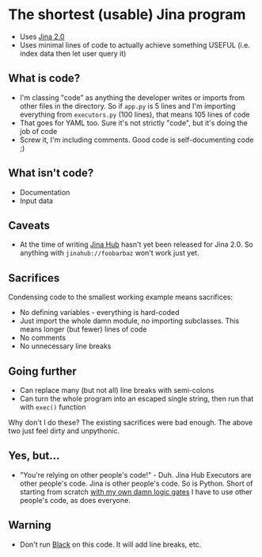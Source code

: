 # The shortest (usable) Jina program

- Uses [Jina 2.0](https://github.com/jina-ai/jina/)
- Uses minimal lines of code to actually achieve something USEFUL (i.e. index data then let user query it)

## What is code?

- I'm classing "code" as anything the developer writes or imports from other files in the directory. So if `app.py` is 5 lines and I'm importing everything from `executors.py` (100 lines), that means 105 lines of code
- That goes for YAML too. Sure it's not strictly "code", but it's doing the job of code
- Screw it, I'm including comments. Good code is self-documenting code ;)

## What isn't code?

- Documentation
- Input data

## Caveats

- At the time of writing [Jina Hub](https://hub.jina.ai) hasn't yet been released for Jina 2.0. So anything with `jinahub://foobarbaz` won't work just yet.

## Sacrifices

Condensing code to the smallest working example means sacrifices:

- No defining variables - everything is hard-coded
- Just import the whole damn module, no importing subclasses. This means longer (but fewer) lines of code
- No comments
- No unnecessary line breaks

## Going further

- Can replace many (but not all) line breaks with semi-colons
- Can turn the whole program into an escaped single string, then run that with `exec()` function

Why don't I do these? The existing sacrifices were bad enough. The above two just feel dirty and unpythonic.

## Yes, but...

- "You're relying on other people's code!" - Duh. Jina Hub Executors are other people's code. Jina is other people's code. So is Python. Short of starting from scratch [with my own damn logic gates](https://www.nand2tetris.org/) I have to use other people's code, as does everyone.

## Warning

- Don't run [Black](https://github.com/psf/black/blob/master/plugin/black.vim) on this code. It will add line breaks, etc.
